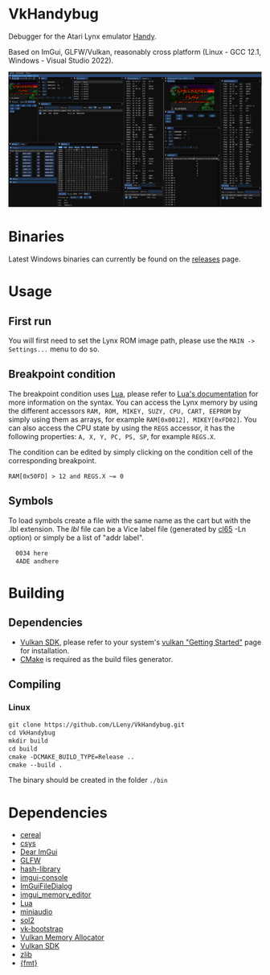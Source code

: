 # VkHandybug

Debugger for the Atari Lynx emulator [Handy](https://handy.sourceforge.net/).

Based on ImGui, GLFW/Vulkan, reasonably cross platform (Linux - GCC 12.1, Windows - Visual Studio 2022).

![](/assets/screen1.jpg)

# Binaries
Latest Windows binaries can currently be found on the [releases](https://github.com/LLeny/VkHandybug/releases) page.

# Usage
## First run
You will first need to set the Lynx ROM image path, please use the ```MAIN -> Settings...``` menu to do so.

## Breakpoint condition
The breakpoint condition uses [Lua](https://www.lua.org/), please refer to [Lua's documentation](https://www.lua.org/docs.html) for more information on the syntax.
You can access the Lynx memory by using the different accessors ```RAM, ROM, MIKEY, SUZY, CPU, CART, EEPROM``` by simply using them as arrays, for example ```RAM[0x0012], MIKEY[0xFD02]```.
You can also access the CPU state by using the ```REGS``` accessor, it has the following properties: ```A, X, Y, PC, PS, SP```, for example ```REGS.X```. 

The condition can be edited by simply clicking on the condition cell of the corresponding breakpoint.
```
RAM[0x50FD] > 12 and REGS.X ~= 0
```

## Symbols
To load symbols create a file with the same name as the cart but with the .lbl extension.
The *lbl* file can be a Vice label file (generated by [cl65](https://cc65.github.io/doc/cl65.html) -Ln option) or simply be a list of "addr label".

```
  0034 here
  4ADE andhere
```

# Building
## Dependencies

- [Vulkan SDK](https://www.lunarg.com/vulkan-sdk/), please refer to your system's [vulkan "Getting Started"](https://www.lunarg.com/vulkan-sdk/) page for installation.
- [CMake](https://cmake.org/) is required as the build files generator.

## Compiling
### Linux
 ```
 git clone https://github.com/LLeny/VkHandybug.git
 cd VkHandybug
 mkdir build
 cd build
 cmake -DCMAKE_BUILD_TYPE=Release ..
 cmake --build .
 ```
 
 The binary should be created in the folder ```./bin```

 # Dependencies
 - [cereal](https://uscilab.github.io/cereal/)
 - [csys](https://github.com/rmxbalanque/csys)
 - [Dear ImGui](https://github.com/ocornut/imgui)
 - [GLFW](https://www.glfw.org/)
 - [hash-library](https://create.stephan-brumme.com/hash-library/)
 - [imgui-console](https://github.com/rmxbalanque/imgui-console)
 - [ImGuiFileDialog](https://github.com/aiekick/ImGuiFileDialog)
 - [imgui_memory_editor](https://github.com/ocornut/imgui_club)
 - [Lua](https://www.lua.org/)
 - [miniaudio](https://miniaud.io/)
 - [sol2](https://github.com/ThePhD/sol2)
 - [vk-bootstrap](https://github.com/charles-lunarg/vk-bootstrap)
 - [Vulkan Memory Allocator](https://gpuopen.com/vulkan-memory-allocator/)
 - [Vulkan SDK](https://www.lunarg.com/vulkan-sdk/)
 - [zlib](https://github.com/madler/zlib)
 - [{fmt}](https://fmt.dev/latest/index.html)
